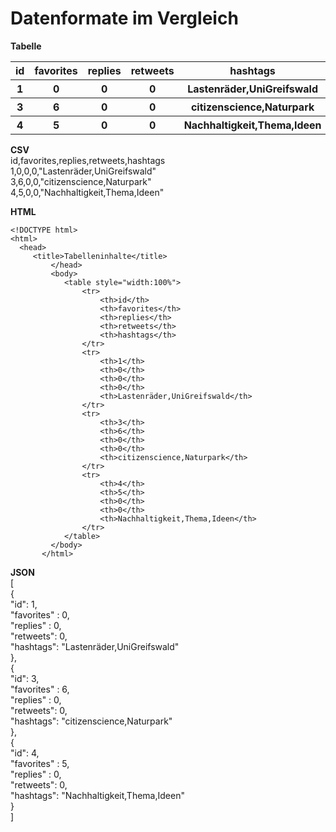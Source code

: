 # Datenformate im Vergleich 
 
**Tabelle**
<table style="width:100%">
<tr>
	<th>id</th>
	<th>favorites</th> 
	<th>replies</th> 
	<th>retweets</th>
	<th>hashtags</th>
</tr>
<tr>
	<th>1</th>
	<th>0</th>
	<th>0</th>
	<th>0</th>
	<th>Lastenräder,UniGreifswald</th>
</tr>
<tr>
	<th>3</th>
	<th>6</th>
	<th>0</th>
	<th>0</th>	
	<th>citizenscience,Naturpark</th>
</tr>
<tr>
	<th>4</th>
	<th>5</th>
	<th>0</th>
	<th>0</th>	
	<th>Nachhaltigkeit,Thema,Ideen</th>	
</tr>
</table>


**CSV**  
id,favorites,replies,retweets,hashtags  
1,0,0,0,"Lastenräder,UniGreifswald"  
3,6,0,0,"citizenscience,Naturpark"  
4,5,0,0,"Nachhaltigkeit,Thema,Ideen"  



**HTML**
```
<!DOCTYPE html>
<html> 
  <head> 
     <title>Tabelleninhalte</title> 
         </head> 
         <body> 
			<table style="width:100%">
				<tr>
					<th>id</th>
					<th>favorites</th> 
					<th>replies</th> 
					<th>retweets</th>
					<th>hashtags</th>
				</tr>
				<tr>
					<th>1</th>
					<th>0</th>
					<th>0</th>
					<th>0</th>
					<th>Lastenräder,UniGreifswald</th>
				</tr>
				<tr>
					<th>3</th>
					<th>6</th>
					<th>0</th>
					<th>0</th>	
					<th>citizenscience,Naturpark</th>
				</tr>
				<tr>
					<th>4</th>
					<th>5</th>
					<th>0</th>
					<th>0</th>	
					<th>Nachhaltigkeit,Thema,Ideen</th>	
				</tr>
			</table>
         </body>
       </html>
```


**JSON**  
[   
    {    
      "id": 1,   
      "favorites" : 0,   
      "replies" : 0,    
	  "retweets": 0,   
	  "hashtags": "Lastenräder,UniGreifswald"  
    },  
    {   
      "id": 3,  
      "favorites" : 6,  
      "replies" : 0,   
	  "retweets": 0,   
	  "hashtags": "citizenscience,Naturpark"  
    },  
	{   
      "id": 4,  
      "favorites" : 5,  
      "replies" : 0,   
	  "retweets": 0,   
	  "hashtags": "Nachhaltigkeit,Thema,Ideen"  
    }  
]  

